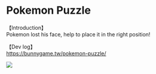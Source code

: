 # Pokemon Puzzle
【Introduction】  
Pokemon lost his face, help to place it in the right position!

【Dev log】  
https://bunnygame.tw/pokemon-puzzle/

[<img src="https://img.youtube.com/vi/8xSKJnpA5A4/hqdefault.jpg">](https://youtu.be/8xSKJnpA5A4)
